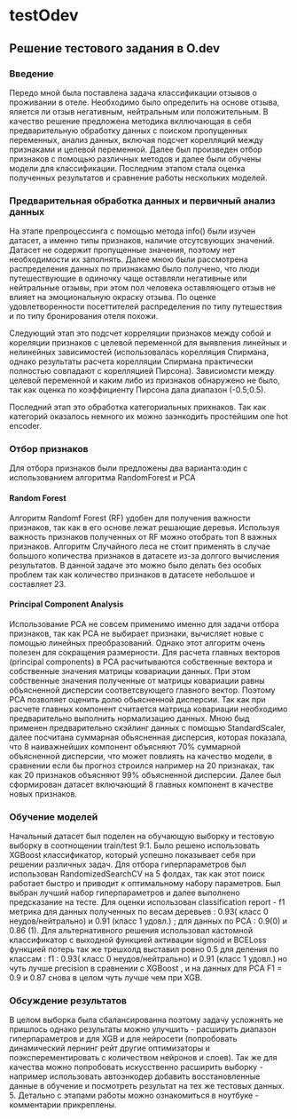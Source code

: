 # testOdev
## Решение тестового задания в O.dev
### Введение
Передо мной была поставлена задача классификации отзывов о проживании в отеле. Необходимо было определить на основе отзыва, яляется ли отзыв негативным, нейтральным или положительным.
В качество решение предложена методика вкллючающая в себя предварительную обработку данных с поиском пропущенных переменных, анализ данных, включая подсчет корелляций между признаками и целевой переменной.
Далее был произведен отбор признаков с помощью различных методов и далее были обучены модели для классификации. Последним этапом стала оценка полученных результатов и сравнение работы нескольких моделей.

### Предварительная обработка данных и первичный анализ данных
На этапе препроцессинга с помощью метода info() были изучен датасет, а именно типы признаков, наличие отсутсвующих значений. Датасет не содержит пропущенные значения, поэтому нет необходимости их заполнять. Далее мною были рассмотрена распределения данных по признакамю было получено, что люди путешествующие в одиночку чаще оставляли негативные или нейтральные отзывы, при этом пол человека оставляющего отзыв не влияет на эмоциональную окраску отзыва. По оценке удовлетворенности посеттителей распределения по типу путешествия и по типу бронирования отеля похожи.

Следующий этап это подсчет корреляции признаков между собой и кореляции признаков с целевой переменной для выявления линейных и нелинейных зависимостей (использовалась корелляция Спирмана, однако результаты расчета корелляции Спирмана практически полностью совпадают с корелляцией Пирсона). Зависиомсти между целевой переменной и каким либо из признаков обнаружено не было, так как оценка по  коэффициенту Пирсона  дала диапазон (-0.5;0.5). 

Последний этап это обработка категориальных прихнаков. Так как категорий оказалось немного их можно заэнкодить простейшим one hot encoder. 

### Отбор признаков
Для отбора признаков были предложены два варианта:один с использованием алгоритма RandomForest и PCA

#### Random Forest
Алгоритм Randomf Forest (RF) удобен для получения важности признаков, так как в его основе лежат решающие деревья. Используя важность признаков полученных от RF можно отобрать топ 8 важных признаков.
Алгоритм Случайного леса не стоит применять в случае большого количества признаков в датасете из-за долгого вычисления результатов. В данной задаче это можно было делать без особых проблем так как количество признаков в датасете небольшое и составляет 23.
#### Principal Component Analysis

Использование PCA не совсем применимо именно для задачи отбора признаков, так как PCA не выбирает признаки, вычисляет новые с помощью линейных преобразований. Однако этот алгоритм очень полезен для сокращения размерности.  Для расчета главных векторов (principal components) в PCA расчитываются собственные вектора и собственные значения матрицы ковариации данных. При этом собственные значения полученные от матрицы ковариации равны объясненной дисперсии соответсвующего главного вектор. Поэтому PCA позволяет оценить долю обьясненной дисперсии.
Так как при расчете главных компонент считается матрица ковариации необходимо предварительно выполнить нормализацию данных. Мною быд применен предварительно скэйлинг данных с помощью StandardScaler, далее посчитана суммарная обьясненная дисперсия, которая показала, что 8 наиважнейших компонент объясняют 70% суммарной объясненной дисперсии, что может повлиять на качество модели, в сравнении если бы прогноз строился например на 20 признаках, так как 20 признаков объясняют 99% объясненной дисперсии. Далее был сформирован датасет включающий 8 главных компонент в качестве новых признаков.

### Обучение моделей
Начальный датасет был поделен на обучающую выборку и тестовую выборку в соотнощении train/test 9:1. Было решено использовать XGBoost классификатор, который успешно показывает себя при решении различных задач. Для отбора гиперпараметров был использован RandomizedSearchCV на 5 фолдах, так как этот поиск работает быстро и приводит к оптимальному набору параметров. Был выбран лучший набор гиперпараметров и далее выполнено предсказание на тесте. Для оценки использован classification report - f1 метрика для данных полученных по весам деревьев : 0.93( класс 0 неудов/нейтрально) и 0.91 (класс 1 удовл.) ; для данных по PCA : 0.9(0) и  0.86 (1). Для альтернативного решения использовал  кастомной классификатор  с выходной функцией активации sigmoid и BCELoss функцией потерь так же трешхолд выставил ровно 0.5 для деления по классам  : f1 : 0.93( класс 0 неудов/нейтрально) и 0.91 (класс 1 удовл.) но чуть лучше precision в сравнении с XGBoost , и на данных для PCA F1 = 0.9 и  0.87 снова в целом чуть лучше чем при XGB.

### Обсуждение результатов
В целом выборка была сбалансированна поэтому задачу усложнять не пришлось однако результаты можно улучшить - расширить диапазон  гиперпараметров и для XGB и для нейросети (попробовать динамический лернинг рейт другие оптимизаторы и  поэксперементировать с количеством нейронов и слоев). Так же для качества можно попробовать искусственно расширить выборку - например использовать автоэнкодер добавить восстановленные данные в обучение и посмотреть результат на тех же тестовых данных.
5. Детально с этапами работы можно ознакомиться в ноутбуке -  комментарии прикреплены.

